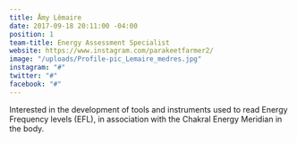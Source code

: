 ```yaml
---
title: Åmy Lêmaire
date: 2017-09-18 20:11:00 -04:00
position: 1
team-title: Energy Assessment Specialist
website: https://www.instagram.com/parakeetfarmer2/
image: "/uploads/Profile-pic_Lemaire_medres.jpg"
instagram: "#"
twitter: "#"
facebook: "#"
---
```


Interested in the development of tools and instruments used to read Energy Frequency levels (EFL), in association with the Chakral Energy Meridian in the body. 
